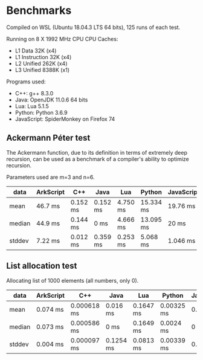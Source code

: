 # Benchmarks

Compiled on WSL (Ubuntu 18.04.3 LTS 64 bits), 125 runs of each test.

Running on 8 X 1992 MHz CPU
CPU Caches:
* L1 Data 32K (x4)
* L1 Instruction 32K (x4)
* L2 Unified 262K (x4)
* L3 Unified 8388K (x1)

Programs used:
* C++: g++ 8.3.0
* Java: OpenJDK 11.0.6 64 bits
* Lua: Lua 5.1.5
* Python: Python 3.6.9
* JavaScript: SpiderMonkey on Firefox 74

## Ackermann Péter test

The Ackermann function, due to its definition in terms of extremely deep recursion, can be used as a benchmark of a compiler's ability to optimize recursion.

Parameters used are m=3 and n=6.

| data   | ArkScript | C++      | Java     | Lua      | Python    | JavaScript |
| ------ | --------- | -------- | -------- | -------- | --------- | ---------- |
| mean   | 46.7 ms   | 0.152 ms | 0.152 ms | 4.750 ms | 15.334 ms | 19.76 ms   |
| median | 44.9 ms   | 0.144 ms | 0 ms     | 4.666 ms | 13.095 ms | 20 ms      |
| stddev | 7.22 ms   | 0.012 ms | 0.359 ms | 0.253 ms | 5.068 ms  | 1.046 ms   |

## List allocation test

Allocating list of 1000 elements (all numbers, only 0).

| data   | ArkScript  | C++         | Java      | Lua       | Python     | JavaScript |
| ------ | ---------- | ----------- | --------- | --------- | ---------- | ---------- |
| mean   | 0.074 ms   | 0.000618 ms | 0.016 ms  | 0.1647 ms | 0.00325 ms | 0.016 ms   |
| median | 0.073 ms   | 0.000586 ms | 0 ms      | 0.1649 ms | 0.0024 ms  | 0 ms       |
| stddev | 0.004 ms   | 0.000097 ms | 0.1254 ms | 0.0813 ms | 0.00339 ms | 0.125 ms   |